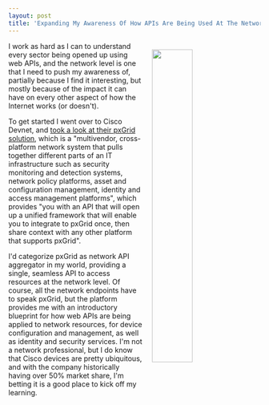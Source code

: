 ```yaml
---
layout: post
title: 'Expanding My Awareness Of How APIs Are Being Used At The Network Level'
---
```

<p><img style="padding: 15px;" src="http://kinlane-productions.s3.amazonaws.com/api-evangelist-site/blog/Cisco_DevNet__pxGrid.png" alt="" width="40%" align="right" /></p>
<p>I work as hard as I can to understand every sector being opened up using web APIs, and the network level is one that I need to push my awareness&nbsp;of, partially because I find it interesting, but mostly because of the impact it can have on every other aspect of how the Internet works (or doesn't).</p>
<p>To get started I went over to Cisco Devnet, and <a href="https://developer.cisco.com/site/pxgrid/">took a look at their pxGrid solution</a>, which is a "multivendor, cross-platform network system that pulls together different parts of an IT infrastructure such as security monitoring and detection systems, network policy platforms, asset and configuration management, identity and access management platforms", which provides "you with an API that will open up a unified framework that will enable you to integrate to pxGrid once, then share context with any other platform that supports pxGrid".&nbsp;</p>
<p>I'd categorize pxGrid as&nbsp;network&nbsp;API aggregator in my world, providing a single, seamless API to access resources at the network level. Of course, all the network endpoints have to speak pxGrid, but the platform provides me with an introductory blueprint for how web APIs are being applied to network resources, for device configuration and management, as well as identity and security services. I'm not a network professional, but I do know that Cisco devices are pretty ubiquitous, and with the company historically having over 50% market share, I'm betting it is a&nbsp;good place to kick off my learning.</p>